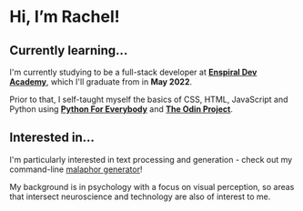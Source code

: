 # Hi, I’m Rachel!

## Currently learning...

I'm currently studying to be a full-stack developer at [**Enspiral Dev Academy**](https://devacademy.co.nz/), which I'll graduate from in **May 2022**.

Prior to that, I self-taught myself the basics of CSS, HTML, JavaScript and Python using [**Python For Everybody**](https://www.py4e.com/) and [**The Odin Project**](https://www.theodinproject.com/).

## Interested in...

I'm particularly interested in text processing and generation - check out my command-line [malaphor generator](https://github.com/rachel-meadows/malaphor)!

My background is in psychology with a focus on visual perception, so areas that intersect neuroscience and technology are also of interest to me.

<!---
rachel-meadows/rachel-meadows is a ✨ special ✨ repository because its `README.md` (this file) appears on your GitHub profile.
You can click the Preview link to take a look at your changes.
--->
